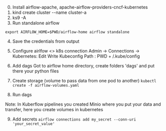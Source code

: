 0. Install airflow-apache, apache-airflow-providers-cncf-kubernetes
1. kind create cluster --name cluster-a
2. ks9 -A
3. Run standalone airflow

``export AIRFLOW_HOME=$PWD/airflow-home
airflow standalone``

4. Save the credentials from output

5. Configure airlfow <> k8s connection
   Admin -> Connections -> Kubernetes: Edit Write Kubeconfig Path : PWD + /.kube/config

6. Add dags
   Got to airflow home directory, create folders 'dags' and put there your python files

7. Create storage (volume to pass data from one pod to another)
   ``kubectl create -f airflow-volumes.yaml``
8. Run dags

Note: In Kuberflow pipelines you created Minio where you put your data and transfer,
here you create volumes in kubernetes

9. Add secrets
   ``airflow connections add my_secret --conn-uri 'your_secret_value'``
